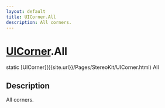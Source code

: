 ```yaml
---
layout: default
title: UICorner.All
description: All corners.
---
```

# [UICorner]({{site.url}}/Pages/StereoKit/UICorner.html).All

<div class='signature' markdown='1'>
static [UICorner]({{site.url}}/Pages/StereoKit/UICorner.html) All
</div>

## Description
All corners.

